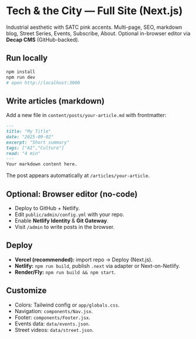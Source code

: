 # Tech & the City — Full Site (Next.js)

Industrial aesthetic with SATC pink accents. Multi-page, SEO, markdown blog, Street Series, Events, Subscribe, About.
Optional in-browser editor via **Decap CMS** (GitHub-backed).

## Run locally
```bash
npm install
npm run dev
# open http://localhost:3000
```

## Write articles (markdown)
Add a new file in `content/posts/your-article.md` with frontmatter:

```md
---
title: "My Title"
date: "2025-09-02"
excerpt: "Short summary"
tags: ["AI","Culture"]
read: "4 min"
---
Your markdown content here.
```

The post appears automatically at `/articles/your-article`.

## Optional: Browser editor (no-code)
- Deploy to GitHub + Netlify.
- Edit `public/admin/config.yml` with your repo.
- Enable **Netlify Identity** & **Git Gateway**.
- Visit `/admin` to write posts in the browser.

## Deploy
- **Vercel (recommended):** import repo → Deploy (Next.js).
- **Netlify:** `npm run build`, publish `.next` via adapter or Next-on-Netlify.
- **Render/Fly:** `npm run build && npm start`.

## Customize
- Colors: Tailwind config or `app/globals.css`.
- Navigation: `components/Nav.jsx`.
- Footer: `components/Footer.jsx`.
- Events data: `data/events.json`.
- Street videos: `data/street.json`.
